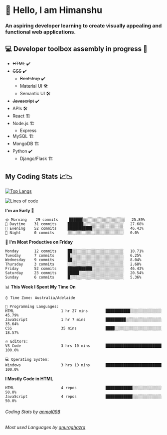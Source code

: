 # 👋 Hello, I am Himanshu

### An aspiring developer learning to create visually appealing and functional web applications.

## 💻 Developer toolbox assembly in progress 🧰

- <s>HTML</s> ✔️ 
- <s>CSS</s> ✔️
  - <s>Bootstrap</s> ✔️
  - Material UI 🛠️
  - Semantic UI 🛠️
 - <s>Javascript</s> ✔️
 - APIs 🛠️
 - React 🏗️
 - Node.js 🏗️
    - Express 
 - MySQL 🏗️
 - MongoDB 🏗️
 - Python ✔️
    - Django/Flask 🏗️
 
 
 ## My Coding Stats 📈📉
 
 [![Top Langs](https://github-readme-stats.vercel.app/api/top-langs/?username=himanshu-sxna&layout=compact)](https://github.com/anuraghazra/github-readme-stats)

<!--START_SECTION:waka-->
![Lines of code](https://img.shields.io/badge/From%20Hello%20World%20I%27ve%20Written-7241%20lines%20of%20code-blue)

**I'm an Early 🐤** 

```text
🌞 Morning    29 commits     ██████░░░░░░░░░░░░░░░░░░░   25.89% 
🌆 Daytime    31 commits     ███████░░░░░░░░░░░░░░░░░░   27.68% 
🌃 Evening    52 commits     ███████████░░░░░░░░░░░░░░   46.43% 
🌙 Night      0 commits      ░░░░░░░░░░░░░░░░░░░░░░░░░   0.0%

```
📅 **I'm Most Productive on Friday** 

```text
Monday       12 commits     ██░░░░░░░░░░░░░░░░░░░░░░░   10.71% 
Tuesday      7 commits      █░░░░░░░░░░░░░░░░░░░░░░░░   6.25% 
Wednesday    9 commits      ██░░░░░░░░░░░░░░░░░░░░░░░   8.04% 
Thursday     3 commits      ░░░░░░░░░░░░░░░░░░░░░░░░░   2.68% 
Friday       52 commits     ███████████░░░░░░░░░░░░░░   46.43% 
Saturday     23 commits     █████░░░░░░░░░░░░░░░░░░░░   20.54% 
Sunday       6 commits      █░░░░░░░░░░░░░░░░░░░░░░░░   5.36%

```


📊 **This Week I Spent My Time On** 

```text
⌚︎ Time Zone: Australia/Adelaide

💬 Programming Languages: 
HTML                     1 hr 27 mins        ███████████░░░░░░░░░░░░░░   45.79% 
JavaScript               1 hr 7 mins         █████████░░░░░░░░░░░░░░░░   35.64% 
CSS                      35 mins             ████░░░░░░░░░░░░░░░░░░░░░   18.57%

🔥 Editors: 
VS Code                  3 hrs 10 mins       █████████████████████████   100.0%

💻 Operating System: 
Windows                  3 hrs 10 mins       █████████████████████████   100.0%

```

**I Mostly Code in HTML** 

```text
HTML                     4 repos             ████████████░░░░░░░░░░░░░   50.0% 
JavaScript               4 repos             ████████████░░░░░░░░░░░░░   50.0%

```



<!--END_SECTION:waka-->

###### Coding Stats by [anmol098](https://github.com/anmol098/waka-readme-stats)  
###### Most used Languages by [anuraghazra](https://github.com/anuraghazra/github-readme-stats)


